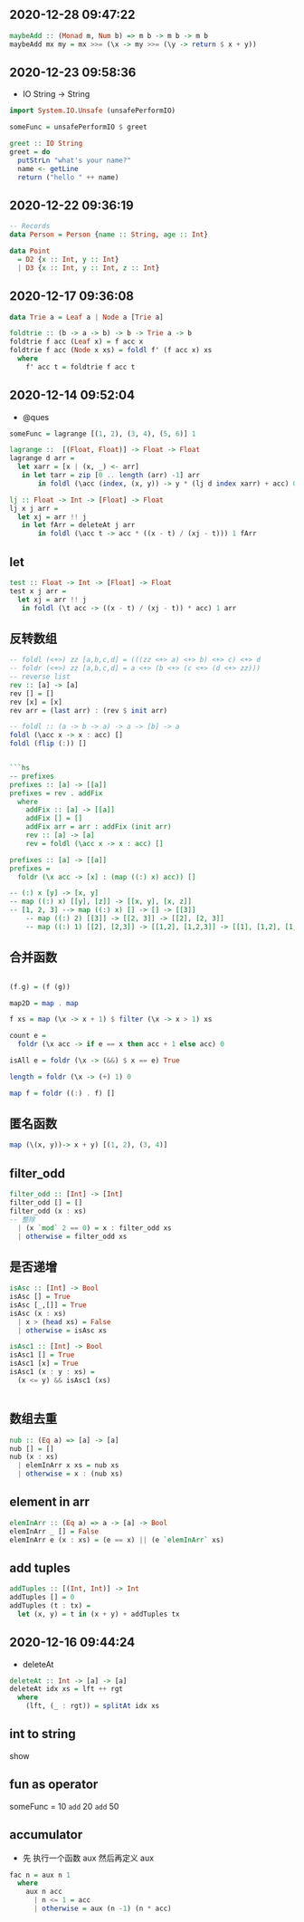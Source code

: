 ## 2020-12-28 09:47:22

```hs
maybeAdd :: (Monad m, Num b) => m b -> m b -> m b
maybeAdd mx my = mx >>= (\x -> my >>= (\y -> return $ x + y))
```

## 2020-12-23 09:58:36

- IO String -> String

```hs
import System.IO.Unsafe (unsafePerformIO)

someFunc = unsafePerformIO $ greet

greet :: IO String
greet = do
  putStrLn "what's your name?"
  name <- getLine
  return ("hello " ++ name)
```

## 2020-12-22 09:36:19

```hs
-- Records
data Person = Person {name :: String, age :: Int}

data Point
  = D2 {x :: Int, y :: Int}
  | D3 {x :: Int, y :: Int, z :: Int}
```

## 2020-12-17 09:36:08

```hs
data Trie a = Leaf a | Node a [Trie a]

foldtrie :: (b -> a -> b) -> b -> Trie a -> b
foldtrie f acc (Leaf x) = f acc x
foldtrie f acc (Node x xs) = foldl f' (f acc x) xs
  where
    f' acc t = foldtrie f acc t
```

## 2020-12-14 09:52:04

- @ques

```hs
someFunc = lagrange [(1, 2), (3, 4), (5, 6)] 1

lagrange ::  [(Float, Float)] -> Float -> Float
lagrange d arr =
  let xarr = [x | (x, _) <- arr]
   in let tarr = zip [0 .. length (arr) -1] arr
       in foldl (\acc (index, (x, y)) -> y * (lj d index xarr) + acc) 0 tarr

lj :: Float -> Int -> [Float] -> Float
lj x j arr =
  let xj = arr !! j
   in let fArr = deleteAt j arr
       in foldl (\acc t -> acc * ((x - t) / (xj - t))) 1 fArr

```

## let

```hs
test :: Float -> Int -> [Float] -> Float
test x j arr =
  let xj = arr !! j
   in foldl (\t acc -> ((x - t) / (xj - t)) * acc) 1 arr
```

## 反转数组

````hs
-- foldl (<+>) zz [a,b,c,d] = (((zz <+> a) <+> b) <+> c) <+> d
-- foldr (<+>) zz [a,b,c,d] = a <+> (b <+> (c <+> (d <+> zz)))
-- reverse list
rev :: [a] -> [a]
rev [] = []
rev [x] = [x]
rev arr = (last arr) : (rev $ init arr)

-- foldl :: (a -> b -> a) -> a -> [b] -> a
foldl (\acc x -> x : acc) []
foldl (flip (:)) []


```hs
-- prefixes
prefixes :: [a] -> [[a]]
prefixes = rev . addFix
  where
    addFix :: [a] -> [[a]]
    addFix [] = []
    addFix arr = arr : addFix (init arr)
    rev :: [a] -> [a]
    rev = foldl (\acc x -> x : acc) []

prefixes :: [a] -> [[a]]
prefixes =
  foldr (\x acc -> [x] : (map ((:) x) acc)) []

-- (:) x [y] -> [x, y]
-- map ((:) x) [[y], [z]] -> [[x, y], [x, z]]
-- [1, 2, 3] --> map ((:) x) [] -> [] -> [[3]]
    -- map ((:) 2) [[3]] -> [[2, 3]] -> [[2], [2, 3]]
    -- map ((:) 1) [[2], [2,3]] -> [[1,2], [1,2,3]] -> [[1], [1,2], [1,2,3]]
````

## 合并函数

```hs

(f.g) = (f (g))

map2D = map . map

f xs = map (\x -> x + 1) $ filter (\x -> x > 1) xs

count e =
  foldr (\x acc -> if e == x then acc + 1 else acc) 0

isAll e = foldr (\x -> (&&) $ x == e) True

length = foldr (\x -> (+) 1) 0

map f = foldr ((:) . f) []
```

## 匿名函数

```hs
map (\(x, y))-> x + y) [(1, 2), (3, 4)]
```

## filter_odd

```hs
filter_odd :: [Int] -> [Int]
filter_odd [] = []
filter_odd (x : xs)
-- 整除
  | (x `mod` 2 == 0) = x : filter_odd xs
  | otherwise = filter_odd xs
```

## 是否递增

```hs
isAsc :: [Int] -> Bool
isAsc [] = True
isAsc [_,[]] = True
isAsc (x : xs)
  | x > (head xs) = False
  | otherwise = isAsc xs

isAsc1 :: [Int] -> Bool
isAsc1 [] = True
isAsc1 [x] = True
isAsc1 (x : y : xs) =
  (x <= y) && isAsc1 (xs)



```

## 数组去重

```hs
nub :: (Eq a) => [a] -> [a]
nub [] = []
nub (x : xs)
  | elemInArr x xs = nub xs
  | otherwise = x : (nub xs)
```

## element in arr

```hs
elemInArr :: (Eq a) => a -> [a] -> Bool
elemInArr _ [] = False
elemInArr e (x : xs) = (e == x) || (e `elemInArr` xs)
```

## add tuples

```hs
addTuples :: [(Int, Int)] -> Int
addTuples [] = 0
addTuples (t : tx) =
  let (x, y) = t in (x + y) + addTuples tx
```

## 2020-12-16 09:44:24

- deleteAt

```hs
deleteAt :: Int -> [a] -> [a]
deleteAt idx xs = lft ++ rgt
  where
    (lft, (_ : rgt)) = splitAt idx xs
```

## int to string

show

## fun as operator

someFunc = 10 `add` 20 `add` 50

## accumulator

- 先 执行一个函数 aux 然后再定义 aux

```hs
fac n = aux n 1
  where
    aux n acc
      | n <= 1 = acc
      | otherwise = aux (n -1) (n * acc)
```
